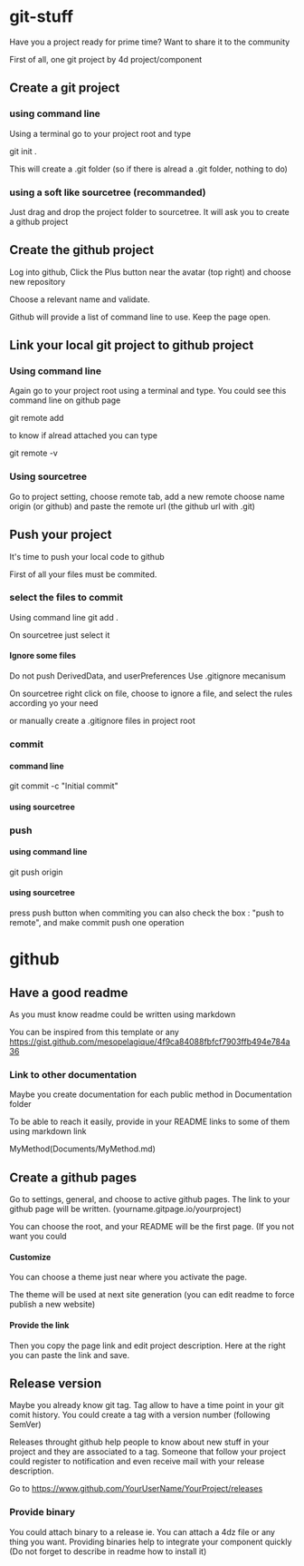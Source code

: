 # git-stuff

Have you a project ready for prime time? Want to share it to the community

First of all, one git project by 4d project/component

## Create a git project

### using command line

Using a terminal go to your project root and type

git init .

This will create a .git folder (so if there is alread a .git folder, nothing to do)

### using a soft like sourcetree (recommanded)

Just drag and drop the project folder to sourcetree. It will ask you to create a github project

## Create the github project

Log into github, Click the Plus button near the avatar (top right) and choose new repository

Choose a relevant name and validate.

Github will provide a list of command line to use. Keep the page open.

## Link your local git project to github project

### Using command line

Again go to your project root using a terminal and type.
You could see this command line on github page

git remote add 

to know if alread attached you can type 

git remote -v 

### Using sourcetree

Go to project setting, choose remote tab, add a new remote
choose name origin (or github) and paste the remote url (the github url with .git)

## Push your project

It's time to push your local code to github

First of all your files must be commited.

### select the files to commit

Using command line 
git add .

On sourcetree just select it

#### Ignore some files 

Do not push DerivedData, and userPreferences
Use .gitignore mecanisum

On sourcetree right click on file, choose to ignore a file, and select the rules according yo your need

or manually create a .gitignore files in project root

### commit

#### command line

git commit -c "Initial commit" 

#### using sourcetree

### push

#### using command line 

git push origin

#### using sourcetree

press push button
when commiting you can also check the box : "push to remote", and make commit push one operation

# github

## Have a good readme

As you must know readme could be written using markdown

You can be inspired from this template or any
https://gist.github.com/mesopelagique/4f9ca84088fbfcf7903ffb494e784a36

### Link to other documentation

Maybe you create documentation for each public method in Documentation folder

To be able to reach it easily, provide in your README links to some of them using markdown link

MyMethod(Documents/MyMethod.md)

## Create a github pages

Go to settings, general, and choose to active github pages.
The link to your github page will be written. (yourname.gitpage.io/yourproject)

You can choose the root, and your README will be the first page. (If you not want you could 

#### Customize

You can choose a theme just near where you activate the page.

The theme will be used at next site generation (you can edit readme to force publish a new website)

#### Provide the link

Then you copy the page link and edit project description. Here at the right you can paste the link and save.

## Release version

Maybe you already know git tag. Tag allow to have a time point in your git comit history. You could create a tag with a version number (following SemVer)

Releases throught github help people to know about new stuff in your project and they are associated to a tag.
Someone that follow your project could register to notification and even receive mail with your release description.

Go to https://www.github.com/YourUserName/YourProject/releases

### Provide binary

You could attach binary to a release ie. You can attach a 4dz file or any thing you want.
Providing binaries help to integrate your component quickly (Do not forget to describe in readme how to install it)
